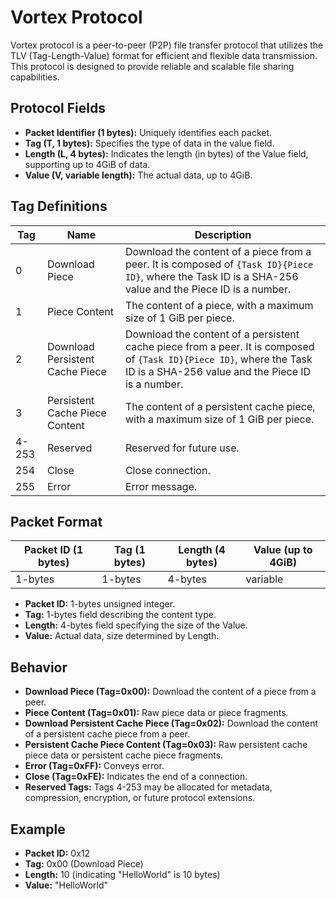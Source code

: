 # Vortex Protocol

Vortex protocol is a peer-to-peer (P2P) file transfer protocol that utilizes the TLV (Tag-Length-Value) format
for efficient and flexible data transmission. This protocol is designed to provide reliable and
scalable file sharing capabilities.

## Protocol Fields

- **Packet Identifier (1 bytes):** Uniquely identifies each packet.
- **Tag (T, 1 bytes):** Specifies the type of data in the value field.
- **Length (L, 4 bytes):** Indicates the length (in bytes) of the Value field, supporting up to 4GiB of data.
- **Value (V, variable length):** The actual data, up to 4GiB.

## Tag Definitions

<!-- markdownlint-disable -->

| Tag   | Name                            | Description                                                                                                                                                               |
| ----- | ------------------------------- | ------------------------------------------------------------------------------------------------------------------------------------------------------------------------- |
| 0     | Download Piece                  | Download the content of a piece from a peer. It is composed of `{Task ID}{Piece ID}`, where the Task ID is a SHA-256 value and the Piece ID is a number.                  |
| 1     | Piece Content                   | The content of a piece, with a maximum size of 1 GiB per piece.                                                                                                           |
| 2     | Download Persistent Cache Piece | Download the content of a persistent cache piece from a peer. It is composed of `{Task ID}{Piece ID}`, where the Task ID is a SHA-256 value and the Piece ID is a number. |
| 3     | Persistent Cache Piece Content  | The content of a persistent cache piece, with a maximum size of 1 GiB per piece.                                                                                          |
| 4-253 | Reserved                        | Reserved for future use.                                                                                                                                                  |
| 254   | Close                           | Close connection.                                                                                                                                                         |
| 255   | Error                           | Error message.                                                                                                                                                            |

<!-- markdownlint-restore -->

## Packet Format

| Packet ID (1 bytes) | Tag (1 bytes) | Length (4 bytes) | Value (up to 4GiB) |
| ------------------- | ------------- | ---------------- | ------------------ |
| 1-bytes             | 1-bytes       | 4-bytes          | variable           |

- **Packet ID:** 1-bytes unsigned integer.
- **Tag:** 1-bytes field describing the content type.
- **Length:** 4-bytes field specifying the size of the Value.
- **Value:** Actual data, size determined by Length.

## Behavior

- **Download Piece (Tag=0x00):** Download the content of a piece from a peer.
- **Piece Content (Tag=0x01):** Raw piece data or piece fragments.
- **Download Persistent Cache Piece (Tag=0x02):** Download the content of a persistent cache piece from a peer.
- **Persistent Cache Piece Content (Tag=0x03):** Raw persistent cache piece data or persistent cache piece fragments.
- **Error (Tag=0xFF):** Conveys error.
- **Close (Tag=0xFE):** Indicates the end of a connection.
- **Reserved Tags:** Tags 4-253 may be allocated for metadata, compression, encryption, or future protocol extensions.

## Example

- **Packet ID:** 0x12
- **Tag:** 0x00 (Download Piece)
- **Length:** 10 (indicating "HelloWorld" is 10 bytes)
- **Value:** "HelloWorld"

